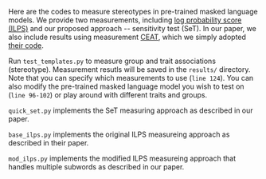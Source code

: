 Here are the codes to measure stereotypes in pre-trained masked language models. We provide two measurements, including [log probability score (ILPS)](https://arxiv.org/abs/1906.07337) and our proposed approach -- sensitivity test (SeT). In our paper, we also include results using measurement [CEAT](https://arxiv.org/abs/2006.03955), which we simply adopted [their code](https://github.com/weiguowilliam/CEAT).

Run `test_templates.py` to measure group and trait associations (stereotype). Measurement resutls will be saved in the `results/` directory.
Note that you can specify which measurements to use (`line 124`). You can also modify the pre-trained masked language model you wish to test on (`line 96-102`) or play around with different traits and groups.

`quick_set.py` implements the SeT measuring approach as described in our paper. 

`base_ilps.py` implements the original ILPS measureing approach as described in their paper. 

`mod_ilps.py` implements the modified ILPS measureing approach that handles multiple subwords as described in our paper. 
